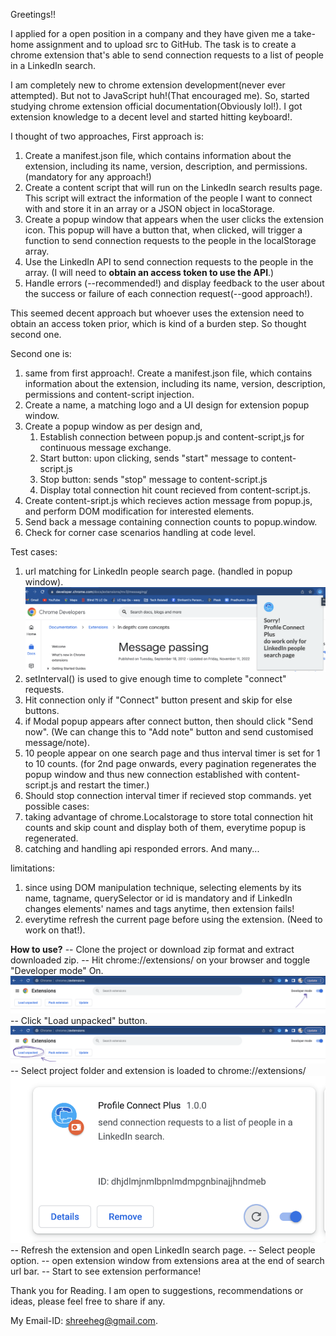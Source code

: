Greetings!!

I applied for a open position in a company and they have given me a take-home assignment and to upload src to GitHub.
The task is to create a chrome extension that's able to send connection requests to a list of people in a LinkedIn search.

I am completely new to chrome extension development(never ever attempted). But not to JavaScript huh!(That encouraged me).
So, started studying chrome extension official documentation(Obviously lol!). I got extension knowledge to a decent level and started hitting keyboard!.

I thought of two approaches,
First approach is:
1. Create a manifest.json file, which contains information about the extension, including its name, version, description, and permissions. (mandatory for any approach!)
2. Create a content script that will run on the LinkedIn search results page. This script will extract the information of the people I want to connect with and store it in an array or a JSON object in locaStorage.
3. Create a popup window that appears when the user clicks the extension icon. This popup will have a button that, when clicked, will trigger a function to send connection requests to the people in the localStorage array.
4. Use the LinkedIn API to send connection requests to the people in the array. (I will need to **obtain an access token to use the API**.)
5. Handle errors (--recommended!) and display feedback to the user about the success or failure of each connection request(--good approach!).

This seemed decent approach but whoever uses the extension need to obtain an access token prior, which is kind of a burden step. So thought second one.

Second one is:
1. same from first approach!. Create a manifest.json file, which contains information about the extension, including its name, version, description, permissions and content-script injection.
2. Create a name, a matching logo and a UI design for extension popup window.
3. Create a popup window as per design and,
    1. Establish connection between popup.js and content-script,js for continuous message exchange.
    1. Start button: upon clicking, sends "start" message to content-script.js
    2. Stop button: sends "stop" message to content-script.js
    3. Display total connection hit count recieved from content-script.js.
4. Create content-sript.js which recieves action message from popup.js, and perform DOM modification for interested elements.
5. Send back a message containing connection counts to popup.window.
5. Check for corner case scenarios handling at code level.

Test cases:
1. url matching for LinkedIn people search page. (handled in popup window).
![Screenshot](images/urlnotmatching.png)
2. setInterval() is used to give enough time to complete "connect" requests.
3. Hit connection only if "Connect" button present and skip for else buttons.
4. if Modal popup appears after connect button, then should click "Send now". (We can change this to "Add note" button and send customised message/note). 
5. 10 people appear on one search page and thus interval timer is set for 1 to 10 counts. (for 2nd page onwards, every pagination regenerates the popup window and thus new connection established with content-script.js and restart the timer.)
6. Should stop connection interval timer if recieved stop commands.
yet possible cases:
1. taking advantage of chrome.Localstorage to store total connection hit counts and skip count and display both of them, everytime popup is regenerated.
2. catching and handling api responded errors. And many...

limitations:
1. since using DOM manipulation technique, selecting elements by its name, tagname, querySelector or id is mandatory and if LinkedIn changes elements' names and tags anytime, then extension fails!
2. everytime refresh the current page before using the extension. (Need to work on that!).

**How to use?**
-- Clone the project or download zip format and extract downloaded zip.
-- Hit chrome://extensions/ on your browser and toggle "Developer mode" On.
    ![Screenshot](images/extension.png)
-- Click "Load unpacked" button.
    ![Screenshot](images/loadproject.png)
-- Select project folder and extension is loaded to chrome://extensions/
    ![Screenshot](images/extensionapp.png)
-- Refresh the extension and open LinkedIn search page.
-- Select people option.
-- open extension window from extensions area at the end of search url bar.
-- Start to see extension performance!

Thank you for Reading. I am open to suggestions, recommendations or ideas, please feel free to share if any.

My Email-ID: shreeheg@gmail.com.